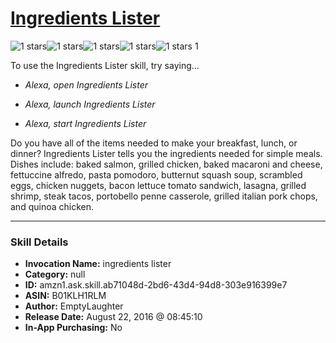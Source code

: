 # [Ingredients Lister](http://alexa.amazon.com/#skills/amzn1.ask.skill.ab71048d-2bd6-43d4-94d8-303e916399e7)
![1 stars](../../images/ic_star_black_18dp_1x.png)![1 stars](../../images/ic_star_border_black_18dp_1x.png)![1 stars](../../images/ic_star_border_black_18dp_1x.png)![1 stars](../../images/ic_star_border_black_18dp_1x.png)![1 stars](../../images/ic_star_border_black_18dp_1x.png) 1

To use the Ingredients Lister skill, try saying...

* *Alexa, open Ingredients Lister*

* *Alexa, launch Ingredients Lister*

* *Alexa, start Ingredients Lister*

Do you have all of the items needed to make your breakfast, lunch, or dinner? Ingredients Lister tells you the ingredients needed for simple meals. Dishes include: baked salmon, grilled chicken, baked macaroni and cheese, fettuccine alfredo, pasta pomodoro, butternut squash soup, scrambled eggs, chicken nuggets, bacon lettuce tomato sandwich, lasagna, grilled shrimp, steak tacos, portobello penne casserole, grilled italian pork chops, and quinoa chicken.

***

### Skill Details

* **Invocation Name:** ingredients lister
* **Category:** null
* **ID:** amzn1.ask.skill.ab71048d-2bd6-43d4-94d8-303e916399e7
* **ASIN:** B01KLH1RLM
* **Author:** EmptyLaughter
* **Release Date:** August 22, 2016 @ 08:45:10
* **In-App Purchasing:** No
